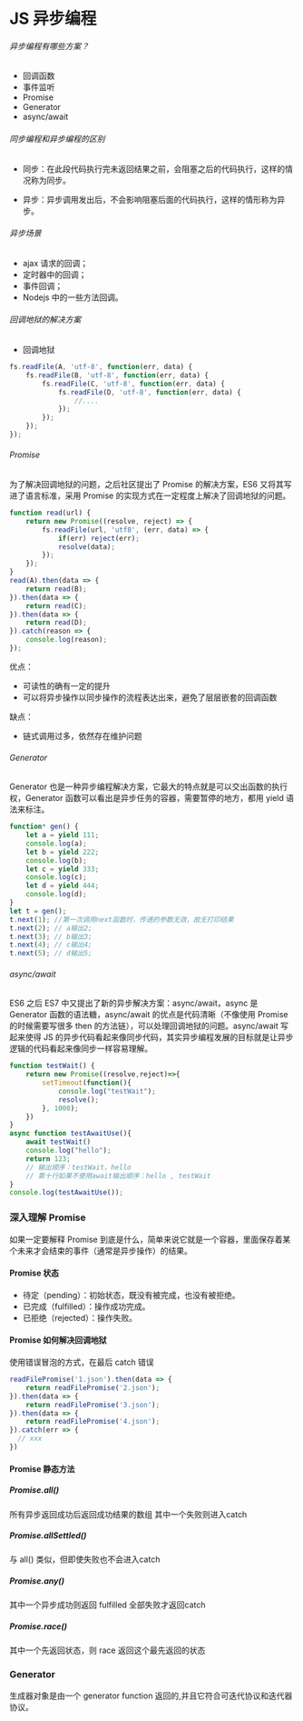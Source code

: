 # JS 异步编程

###### 异步编程有哪些方案？
  - 回调函数
  - 事件监听
  - Promise
  - Generator
  - async/await

###### 同步编程和异步编程的区别
- 同步：在此段代码执行完未返回结果之前，会阻塞之后的代码执行，这样的情况称为同步。

- 异步：异步调用发出后，不会影响阻塞后面的代码执行，这样的情形称为异步。

###### 异步场景
- ajax 请求的回调；
- 定时器中的回调；
- 事件回调；
- Nodejs 中的一些方法回调。

###### 回调地狱的解决方案
- 回调地狱
```js
fs.readFile(A, 'utf-8', function(err, data) {
    fs.readFile(B, 'utf-8', function(err, data) {
        fs.readFile(C, 'utf-8', function(err, data) {
            fs.readFile(D, 'utf-8', function(err, data) {
                //....
            });
        });
    });
});
```

###### Promise 
为了解决回调地狱的问题，之后社区提出了 Promise 的解决方案，ES6 又将其写进了语言标准，采用 Promise 的实现方式在一定程度上解决了回调地狱的问题。
```js
function read(url) {
    return new Promise((resolve, reject) => {
        fs.readFile(url, 'utf8', (err, data) => {
            if(err) reject(err);
            resolve(data);
        });
    });
}
read(A).then(data => {
    return read(B);
}).then(data => {
    return read(C);
}).then(data => {
    return read(D);
}).catch(reason => {
    console.log(reason);
});
```
优点：
- 可读性的确有一定的提升
- 可以将异步操作以同步操作的流程表达出来，避免了层层嵌套的回调函数

缺点：
- 链式调用过多，依然存在维护问题 


###### Generator
Generator 也是一种异步编程解决方案，它最大的特点就是可以交出函数的执行权，Generator 函数可以看出是异步任务的容器，需要暂停的地方，都用 yield 语法来标注。

```js
function* gen() {
    let a = yield 111;
    console.log(a);
    let b = yield 222;
    console.log(b);
    let c = yield 333;
    console.log(c);
    let d = yield 444;
    console.log(d);
}
let t = gen();
t.next(1); //第一次调用next函数时，传递的参数无效，故无打印结果
t.next(2); // a输出2;
t.next(3); // b输出3; 
t.next(4); // c输出4;
t.next(5); // d输出5;
```

###### async/await
ES6 之后 ES7 中又提出了新的异步解决方案：async/await，async 是 Generator 函数的语法糖，async/await 的优点是代码清晰（不像使用 Promise 的时候需要写很多 then 的方法链），可以处理回调地狱的问题。async/await 写起来使得 JS 的异步代码看起来像同步代码，其实异步编程发展的目标就是让异步逻辑的代码看起来像同步一样容易理解。

```js
function testWait() {
    return new Promise((resolve,reject)=>{
        setTimeout(function(){
            console.log("testWait");
            resolve();
        }, 1000);
    })
}
async function testAwaitUse(){
    await testWait()
    console.log("hello");
    return 123;
    // 输出顺序：testWait，hello
    // 第十行如果不使用await输出顺序：hello , testWait
}
console.log(testAwaitUse());
```

### 深入理解 Promise

如果一定要解释 Promise 到底是什么，简单来说它就是一个容器，里面保存着某个未来才会结束的事件（通常是异步操作）的结果。

#### Promise 状态
- 待定（pending）：初始状态，既没有被完成，也没有被拒绝。
- 已完成（fulfilled）：操作成功完成。
- 已拒绝（rejected）：操作失败。

#### Promise 如何解决回调地狱
使用错误冒泡的方式，在最后 catch 错误
```js
readFilePromise('1.json').then(data => {
    return readFilePromise('2.json');
}).then(data => {
    return readFilePromise('3.json');
}).then(data => {
    return readFilePromise('4.json');
}).catch(err => {
  // xxx
})

```

#### Promise 静态方法
##### Promise.all()
所有异步返回成功后返回成功结果的数组
其中一个失败则进入catch
##### Promise.allSettled()
与 all() 类似，但即使失败也不会进入catch

##### Promise.any()
其中一个异步成功则返回 fulfilled
全部失败才返回catch

##### Promise.race()
其中一个先返回状态，则 race 返回这个最先返回的状态


### Generator

生成器对象是由一个 generator function 返回的,并且它符合可迭代协议和迭代器协议。
